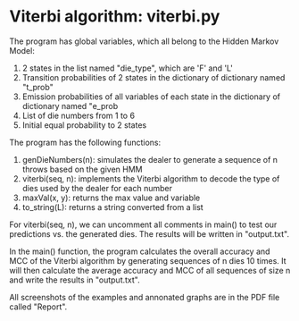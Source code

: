 # Viterbi algorithm: viterbi.py

The program has global variables, which all belong to the Hidden Markov Model:
1. 2 states in the list named "die_type", which are 'F' and 'L'
2. Transition probabilities of 2 states in the dictionary of dictionary named "t_prob"
3. Emission probabilities of all variables of each state in the dictionary of dictionary named "e_prob
4. List of die numbers from 1 to 6
5. Initial equal probability to 2 states

The program has the following functions:
1. genDieNumbers(n): simulates the dealer to generate a sequence of n throws based on the given HMM
2. viterbi(seq, n): implements the Viterbi algorithm to decode the type of dies used by the dealer for each number
3. maxVal(x, y): returns the max value and variable
4. to_string(L): returns a string converted from a list

For viterbi(seq, n), we can uncomment all comments in main() to test our predictions vs. the generated dies. The results will be written in "output.txt".

In the main() function, the program calculates the overall accuracy and MCC of the Viterbi algorithm by generating sequences of n dies 10 times. It will then calculate the average accuracy and MCC of all sequences of size n and write the results in "output.txt".

All screenshots of the examples and annonated graphs are in the PDF file called "Report".
